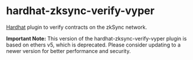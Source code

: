 # hardhat-zksync-verify-vyper

[Hardhat](https://hardhat.org/) plugin to verify contracts on the zkSync network.

**Important Note:** This version of the hardhat-zksync-verify-vyper plugin is based on ethers v5, which is deprecated. Please consider updating to a newer version for better performance and security.